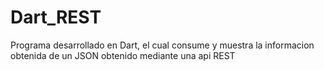 # Dart_REST
Programa desarrollado en Dart, el cual consume y muestra la informacion obtenida de un JSON obtenido mediante una api REST
